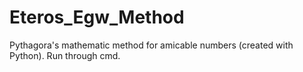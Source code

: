 # Eteros_Egw_Method
Pythagora's mathematic method for amicable numbers (created with Python).
Run through cmd.
